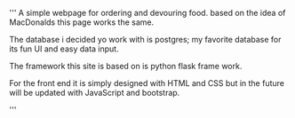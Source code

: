 '''
A simple webpage for ordering and devouring food.
based on the idea of MacDonalds this page works the same.

The database i decided yo work with is postgres; my favorite database for its fun UI and easy data input.

The framework this site is based on is python flask frame work.

For the front end it is simply designed with HTML and CSS but in the future will be updated with JavaScript and bootstrap.

'''
